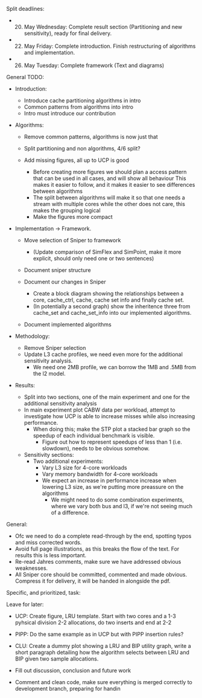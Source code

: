 
Split deadlines:
 - 20. May Wednesday: Complete result section (Partitioning and new sensitivity), ready for final delivery.
 - 22. May Friday: Complete introduction. Finish restructuring of algorithms and implementation.
 - 26. May Tuesday: Complete framework (Text and diagrams)



General TODO:

- Introduction: 
  - Introduce cache partitioning algorithms in intro
  - Common patterns from algorithms into intro
  - Intro must introduce our contribution

- Algorithms:
  - Remove common patterns, algorithms is now just that
  - Split partitioning and non algorithms, 4/6 split?

  - Add missing figures, all up to UCP is good
     - Before creating more figures we should plan a access pattern that can be used in all cases, and will show all behaviour
        This makes it easier to follow, and it makes it easier to see differences between algorithms
     - The split between algorithms will make it so that one needs a stream with multiple cores while the other does not care, this makes the grouping logical
     - Make the figures more compact

- Implementation -> Framework.
  - Move selection of Sniper to framework
    - (Update comparison of SimFlex and SimPoint, make it more explicit, should only need one or two sentences)
  - Document sniper structure
  - Document our changes in Sniper
    - Create a block diagram showing the relationships between a core, cache_ctrl, cache, cache set info and finally cache set.
    - (In potentially a second graph) show the  inheritence three from cache_set and cache_set_info into our implemented algorithms.

  - Document implemented algorithms

- Methodology:
  - Remove Sniper selection
  - Update L3 cache profiles, we need even more for the additional sensitivity analysis.
     - We need one 2MB profile, we can borrow the 1MB and .5MB from the l2 model.


- Results:
  - Split into two sections, one of the main experiment and one for the additional sensitivity analysis
  - In main experiment plot CABW data per workload, attempt to investigate how UCP is able to increase misses while also increasing performance.
     - When doing this; make the STP plot a stacked bar graph so the speedup of each individual benchmark is visible. 
       - Figure out how to represent speedups of less than 1 (i.e. slowdown), needs to be obvious somehow.
  - Sensitivity sections:
  	- Two additional experiments:
  	   - Vary L3 size for 4-core workloads
  	   - Vary memory bandwidth for 4-core workloads
  	   - We expect an increase in performance increase when lowering L3 size, as we're putting more preassure on the algorithms
  		 - We might need to do some combination experiments, where we vary both bus and l3, if we're not seeing much of a difference.


General:
   - Ofc we need to do a complete read-through by the end, spotting typos and miss corrected words.
   - Avoid full page illustrations, as this breaks the flow of the text. For results this is less important.
   - Re-read Jahres comments, make sure we have addressed obvious weaknesses.
   - All Sniper core should be committed, commented and made obvious. Compress it for delivery, it will be handed in alongside the pdf.



Specific, and prioritized, task:


Leave for later:
- UCP: Create figure, LRU template. Start with two cores and a 1-3 pyhsical division 2-2 allocations, do two inserts and end at 2-2
- PIPP: Do the same example as in UCP but with PIPP insertion rules?
- CLU: Create a dummy plot showing a LRU and BIP utility graph, write a short paragraph detailing how the algorithm selects between LRU and BIP given two sample allocations.

- Fill out discussion, conclusion and future work 
- Comment and clean code, make sure everything is merged correctly to development branch, preparing for handin